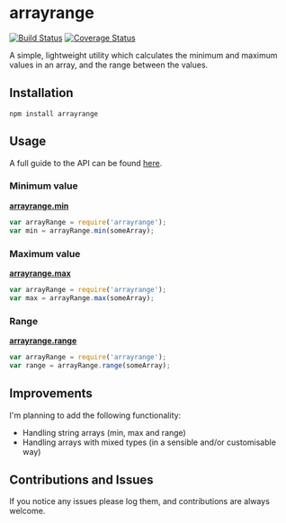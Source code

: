 # arrayrange

[![Build Status](https://travis-ci.org/bense4ger/arrayrange.svg?branch=master)](https://travis-ci.org/bense4ger/arrayrange) [![Coverage Status](https://coveralls.io/repos/bense4ger/arrayrange/badge.svg?branch=master&service=github)](https://coveralls.io/github/bense4ger/arrayrange?branch=master) 

A simple, lightweight utility which calculates the minimum and maximum values in an array, and the range between the values.

## Installation
```
npm install arrayrange
```

## Usage

A full guide to the API can be found [here](docs/api.md).

### Minimum value
[**arrayrange.min**](docs/api.md#minarray--number)
```javascript
var arrayRange = require('arrayrange');
var min = arrayRange.min(someArray);
```

### Maximum value
[**arrayrange.max**](docs/api.md#maxarray--number)
```javascript
var arrayRange = require('arrayrange');
var max = arrayRange.max(someArray);
```

### Range
[**arrayrange.range**](docs/api.md#rangearray--number)
```javascript
var arrayRange = require('arrayrange');
var range = arrayRange.range(someArray);
```

## Improvements

I'm planning to add the following functionality:
* Handling string arrays (min, max and range)
* Handling arrays with mixed types (in a sensible and/or customisable way)

## Contributions and Issues

If you notice any issues please log them, and contributions are always welcome.
